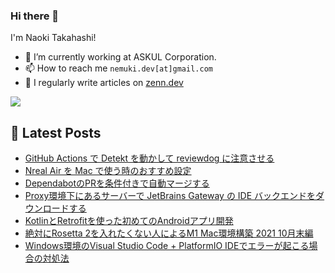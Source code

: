 ### Hi there 👋

I'm Naoki Takahashi!

- 💼 I’m currently working at ASKUL Corporation.
- 📫 How to reach me `nemuki.dev[at]gmail.com`
- 📝 I regularly write articles on [zenn.dev](https://zenn.dev/nemuki)

<picture>
<source 
  srcset="https://github-readme-stats.vercel.app/api?username=nemuki&show_icons=true&count_private=true&theme=react"
  media="(prefers-color-scheme: dark)"
/>
<source
  srcset="https://github-readme-stats.vercel.app/api?username=nemuki&show_icons=true&count_private=true&theme=default"
  media="(prefers-color-scheme: light), (prefers-color-scheme: no-preference)"
/>
<img src="https://github-readme-stats.vercel.app/api?username=nemuki&show_icons=true&count_private=true" style="pointer-events: none;"/>
</picture>

## 📝 Latest Posts

<!-- BLOG-POST-LIST:START -->
- [GitHub Actions で Detekt を動かして reviewdog に注意させる](https://zenn.dev/nemuki/articles/detekt-reviewdog)
- [Nreal Air を Mac で使う時のおすすめ設定](https://zenn.dev/nemuki/articles/nreal-air-use-mac)
- [DependabotのPRを条件付きで自動マージする](https://zenn.dev/nemuki/articles/dependabot-auto-merge)
- [Proxy環境下にあるサーバーで JetBrains Gateway の IDE バックエンドをダウンロードする](https://zenn.dev/nemuki/articles/jetbrains-gateway-use-with-proxy)
- [KotlinとRetrofitを使った初めてのAndroidアプリ開発](https://zenn.dev/nemuki/articles/my-first-android-app)
- [絶対にRosetta 2を入れたくない人によるM1 Mac環境構築 2021 10月末編](https://zenn.dev/nemuki/articles/m1-mac-environment-without-rosetta)
- [Windows環境のVisual Studio Code + PlatformIO IDEでエラーが起こる場合の対処法](https://zenn.dev/nemuki/articles/6c9a6f8a66d297)
<!-- BLOG-POST-LIST:END -->
